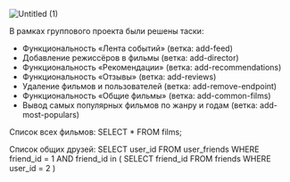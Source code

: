 ![Untitled (1)](https://user-images.githubusercontent.com/102664845/194965004-691c041f-8b13-43c3-9173-a2bf8421bc5a.png)

В рамках группового проекта были решены таски: 
- Функциональность «Лента событий» (ветка: add-feed)
- Добавление режиссёров в фильмы (ветка: add-director)
- Функциональность «Рекомендации» (ветка: add-recommendations)
- Функциональность  «Отзывы» (ветка: add-reviews)
- Удаление фильмов и пользователей (ветка: add-remove-endpoint)
- Функциональность «Общие фильмы» (ветка: add-common-films)
- Вывод самых популярных фильмов по жанру и годам (ветка: add-most-populars)

Список всех фильмов:
  SELECT * FROM films;
  
Список общих друзей:
  SELECT user_id FROM user_friends
  WHERE friend_id = 1
  AND friend_id in (
    SELECT friend_id FROM friends
    WHERE user_id = 2
  )
